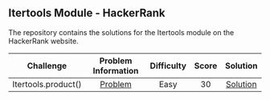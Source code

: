 ## Itertools Module - HackerRank
The repository contains the solutions for the Itertools module on the HackerRank website.

|            Challenge              |                                 Problem Information                                              |    Difficulty  |  Score  |        Solution        |
|:---------------------------------:|:------------------------------------------------------------------------------------------------:|:--------------:|:-------:|:----------------------:|
|          Itertools.product()    |  [Problem](https://www.hackerrank.com/challenges/itertools-product/problem?isFullScreen=true)      |      Easy      |    30   | [Solution](Itertools.product())
